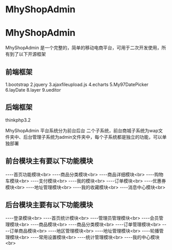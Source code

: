 # MhyShopAdmin
MhyShopAdmin
============

MhyShopAdmin 是一个完整的，简单的移动电商平台，可用于二次开发使用，所有到了以下开源框架

前端框架
-------
1.bootstrap
2.jquery
3.ajaxfileupload.js
4.echarts
5.My97DatePicker
6.layDate
8.layer
9.ueditor

后端框架
------
thinkphp3.2



MhyShopAdmin 平台系统分为前台后台  二个子系统，前台商城子系统为wap文件夹中、后台管理子系统为admin文件夹中，每个子系统都是独立的功能，可以单独部署


前台模块主有要以下功能模块
---------------------

----首页功能模块\<br>
----商品分类模块\<br>
----商品详细模块\<br>
----购物车模块\<br>
----支付模块\<br>
----我的模块\<br>
----订单模块\<br>
----优惠券模块\<br>
----地址管理模块\<br>
----我的收藏模块\<br>
----消息中心模块\<br>


后台模块主要有以下功能模块
---------------------

----登录模块\<br>
----首页统计模块\<br>
----管理员管理模块\<br>
----会员管理模块\<br>
----商品模块\<br>
----商品分类模块\<br>
----订单管理模块\<br>
----订单商品模块\<br>
----地区管理模块\<br>
----地址管理模块\<br>
----轮播管理模块\<br>
----常用设置模块\<br>
----统计管理模块\<br>
----我的中心模块\<br>  





